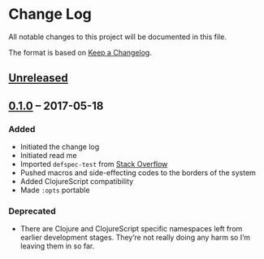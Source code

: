# Change Log
All notable changes to this project will be documented in this file.

The format is based on [Keep a Changelog](http://keepachangelog.com/).

## [Unreleased]

## [0.1.0] – 2017-05-18

### Added
- Initiated the change log
- Initiated read me
- Imported `defspec-test` from [Stack Overflow](http://stackoverflow.com/questions/40697841/howto-include-clojure-specd-functions-in-a-test-suite)
- Pushed macros and side-effecting codes to the borders of the system
- Added ClojureScript compatibility
- Made `:opts` portable
 
### Deprecated
- There are Clojure and ClojureScript specific namespaces left from earlier
  development stages. They’re not really doing any harm so I’m leaving them in
  so far.

[Unreleased]: https://github.com/plumula/mimolette/compare/0.1.0...HEAD
[0.1.0]: https://github.com/plumula/mimolette/compare/init...0.1.0
